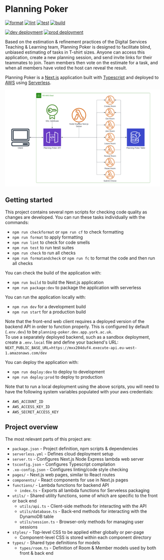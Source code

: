 # Planning Poker

[![format](https://github.com/university-of-york/esg-app-planning-poker/actions/workflows/code-formatting.yml/badge.svg?branch=dev)](https://github.com/university-of-york/esg-app-planning-poker/actions/workflows/format.yml)
[![lint](https://github.com/university-of-york/esg-app-planning-poker/actions/workflows/linting.yml/badge.svg?branch=dev)](https://github.com/university-of-york/esg-app-planning-poker/actions/workflows/lint.yml)
[![test](https://github.com/university-of-york/esg-app-planning-poker/actions/workflows/tests.yml/badge.svg?branch=dev)](https://github.com/university-of-york/esg-app-planning-poker/actions/workflows/test.yml)
[![build](https://github.com/university-of-york/esg-app-planning-poker/actions/workflows/build.yml/badge.svg?branch=dev)](https://github.com/university-of-york/esg-app-planning-poker/actions/workflows/build.yml)

[![dev deployment](https://github.com/university-of-york/esg-app-planning-poker/actions/workflows/deploy-dev.yml/badge.svg?branch=dev)](https://github.com/university-of-york/esg-app-planning-poker/actions/workflows/deploy-dev.yml)
[![prod deployment](https://github.com/university-of-york/esg-app-planning-poker/actions/workflows/deploy-prod.yml/badge.svg?branch=main)](https://github.com/university-of-york/esg-app-planning-poker/actions/workflows/deploy-prod.yml)

Based on the estimation & refinement practices of the Digital Services Teaching & Learning team, Planning Poker is designed to facilitate blind, unbiased estimating of tasks in T-shirt sizes.
Anyone can access this application, create a new planning session, and send invite links for their teammates to join.
Team members then vote on the estimate for a task, and when all members have voted the host can reveal the result.

Planning Poker is a [Next.js](https://nextjs.org/) application built with [Typescript](https://www.typescriptlang.org/) and deployed to [AWS](https://aws.amazon.com/) using [Serverless](https://www.serverless.com/).

![diagram](.github/images/diagram.png)

## Getting started

This project contains several npm scripts for checking code quality as changes are developed. 
You can run these tasks individually with the commands:
 - `npm run checkformat` or `npm run cf` to check formatting
 - `npm run format` to apply formatting
 - `npm run lint` to check for code smells
 - `npm run test` to run test suites
 - `npm run check` to run all checks
 - `npm run formatandcheck` or `npm run fc` to format the code and then run all checks

You can check the build of the application with:
 - `npm run build` to build the Next.js application
 - `npm run package:dev` to package the application with serverless

You can run the application locally with:
 - `npm run dev` for a development build
 - `npm run start` for a production build
 
Note that the front-end web client requires a deployed version of the backend API in order to function properly.
This is configured by default (`.env.dev`) to be `planning-poker.dev.app.york.ac.uk`.  
To use a separately deployed backend, such as a sandbox deployment, create a `.env.local` file and define your backend's URL:  
`NEXT_PUBLIC_BASE_URL=https://mxx204duf4.execute-api.eu-west-1.amazonaws.com/dev`

You can deploy the application with:
 - `npm run deploy:dev` to deploy to development
 - `npm run deploy:prod` to deploy to production
 
Note that to run a local deployment using the above scripts, you will need to have the following system variables populated with your aws credentials:
 - `AWS_ACCOUNT_ID`
 - `AWS_ACCESS_KEY_ID`
 - `AWS_SECRET_ACCESS_KEY`

## Project overview

The most relevant parts of this project are:
 - `package.json` - Project definition, npm scripts & dependencies
 - `serverless.yml` - Defines cloud deployment setup
 - `server.ts` - Configures Next.js Node Express lambda web server
 - `tsconfig.json` - Configures Typescript compilation
 - `.xo-config.json` - Configures linting/code style checking
 - `pages/` - Next.js web pages, similar to React routes
 - `components/` - React components for use in Next.js pages
 - `functions/` - Lambda functions for backend API
   - `index.ts` - Exports all lambda functions for Serveless packaging
 - `utils/` - Shared utility functions, some of which are specific to the front or back end
   - `utils/api.ts` - Client-side methods for interacting with the API
   - `utils/database.ts` - Back-end methods for interacting with the DynamoDB table
   - `utils/session.ts` - Browser-only methods for managing user sessions
 - `styles/` - Top-level CSS to be applied either globally or per-page
   - Component-level CSS is stored within each component directory
 - `types/` - Shared type definitions for models
   - `types/room.ts` - Definition of Room & Member models used by both front & back end 
